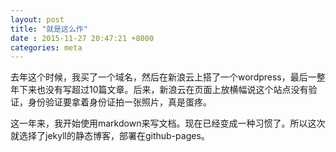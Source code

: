 ```yaml
---
layout: post
title: "就是这么作"
date : 2015-11-27 20:47:21 +8000
categories: meta
---
```

去年这个时候，我买了一个域名，然后在新浪云上搭了一个wordpress，最后一整年下来也没有写超过10篇文章。后来，新浪云在页面上放横幅说这个站点没有验证，身份验证要拿着身份证拍一张照片，真是蛋疼。

这一年来，我开始使用markdown来写文档。现在已经变成一种习惯了。所以这次就选择了jekyll的静态博客，部署在github-pages。
